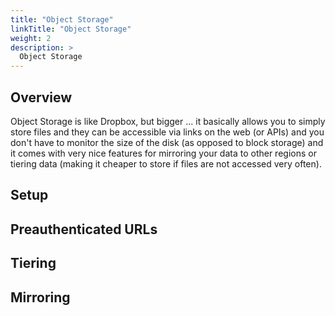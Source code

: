 ```yaml
---
title: "Object Storage"
linkTitle: "Object Storage"
weight: 2
description: >
  Object Storage
---
```


## Overview

Object Storage is like Dropbox, but bigger ... it basically allows you to simply
store files and they can be accessible via links on the web (or APIs) and you
don't have to monitor the size of the disk (as opposed to block storage) and it
comes with very nice features for mirroring your data to other regions or
tiering data (making it cheaper to store if files are not accessed very often).

## Setup

## Preauthenticated URLs

## Tiering

## Mirroring
